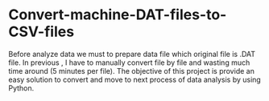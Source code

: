 # Convert-machine-DAT-files-to-CSV-files
Before analyze data we must to prepare data file which original file is .DAT file. In previous , I have to manually convert file by file and wasting much time around (5 minutes per file). The objective of this project is provide an easy solution to convert and move to next process of data analysis by using Python.
